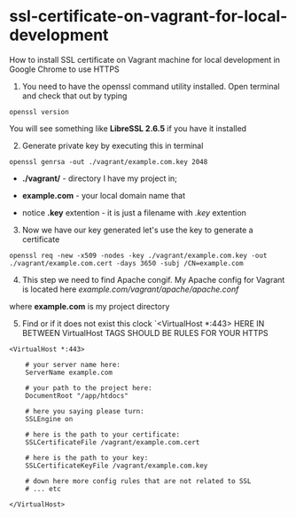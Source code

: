# ssl-certificate-on-vagrant-for-local-development
How to install SSL certificate on Vagrant machine for local development in Google Chrome to use HTTPS

1) You need to have the openssl command utility installed. Open terminal and check that out by typing 

`openssl version `

You will see something like **LibreSSL 2.6.5** if you have it installed

2) Generate private key by executing this in terminal

`openssl genrsa -out ./vagrant/example.com.key 2048`

- **./vagrant/** - directory I have my project in; 

- **example.com** - your local domain name that 

- notice **.key** extention - it is just a filename with *.key* extention

3) Now we have our key generated let's use the key to generate a certificate 

`openssl req -new -x509 -nodes -key ./vagrant/example.com.key -out ./vagrant/example.com.cert -days 3650 -subj /CN=example.com`

4) This step we need to find Apache congif. My Apache config for Vagrant is located here *example.com/vagrant/apache/apache.conf*

where **example.com** is my project directory

5) Find or if it does not exist this clock `<VirtualHost *:443> HERE IN BETWEEN VirtualHost TAGS SHOULD BE RULES FOR YOUR HTTPS </VirtualHost>

```
<VirtualHost *:443>

    # your server name here:
    ServerName example.com
    
    # your path to the project here:
    DocumentRoot "/app/htdocs"

    # here you saying please turn:
    SSLEngine on
    
    # here is the path to your certificate:
    SSLCertificateFile /vagrant/example.com.cert
    
    # here is the path to your key:
    SSLCertificateKeyFile /vagrant/example.com.key

    # down here more config rules that are not related to SSL
    # ... etc

</VirtualHost>
```
